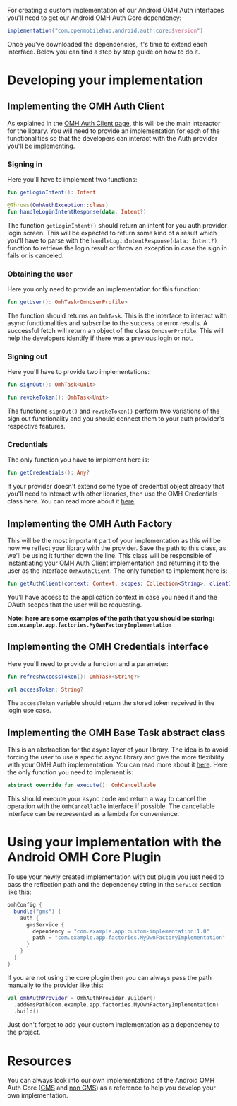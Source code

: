For creating a custom implementation of our Android OMH Auth interfaces you'll need to get our Android OMH Auth Core dependency:

```groovy
implementation("com.openmobilehub.android.auth:core:$version")
```

Once you've downloaded the dependencies, it's time to extend each interface. Below you can find a step by step guide on how to do it.

# Developing your implementation

## Implementing the OMH Auth Client

As explained in the [OMH Auth Client page](/docs/advanced/OMH-Auth-Client.md#obtaining-the-users-profile), this will be the main interactor for the library. You will need to provide an implementation for each of the functionalities so that the developers can interact with the Auth provider you'll be implementing.

### Signing in

Here you'll have to implement two functions:

```kotlin
fun getLoginIntent(): Intent

@Throws(OmhAuthException::class)
fun handleLoginIntentResponse(data: Intent?)
```

The function `getLoginIntent()` should return an intent for you auth provider login screen. This will be expected to return some kind of a result which you'll have to parse with the `handleLoginIntentResponse(data: Intent?)` function to retrieve the login result or throw an exception in case the sign in fails or is canceled.

### Obtaining the user

Here you only need to provide an implementation for this function:

```kotlin
fun getUser(): OmhTask<OmhUserProfile>
```

The function should returns an `OmhTask`. This is the interface to interact with async functionalities and subscribe to the success or error results. A successful fetch will return an object of the class `OmhUserProfile`. This will help the developers identify if there was a previous login or not.

### Signing out

Here you'll have to provide two implementations:

```kotlin
fun signOut(): OmhTask<Unit>

fun revokeToken(): OmhTask<Unit>
```

The functions `signOut()` and `revokeToken()` perform two variations of the sign out functionality and you should connect them to your auth provider's respective features.

### Credentials

The only function you have to implement here is:

```kotlin
fun getCredentials(): Any?
```

If your provider doesn't extend some type of credential object already that you'll need to interact with other libraries, then use the OMH Credentials class here. You can read more about it [here](/docs/advanced/OMH-Credentials.md)

## Implementing the OMH Auth Factory

This will be the most important part of your implementation as this will be how we reflect your library with the provider. Save the path to this class, as we'll be using it further down the line. This class will be responsible of instantiating your OMH Auth Client implementation and returning it to the user as the interface `OmhAuthClient`. The only function to implement here is:

```kotlin
fun getAuthClient(context: Context, scopes: Collection<String>, clientId: String): OmhAuthClient
```

You'll have access to the application context in case you need it and the OAuth scopes that the user will be requesting.

**Note: here are some examples of the path that you should be storing: `com.example.app.factories.MyOwnFactoryImplementation`**

## Implementing the OMH Credentials interface

Here you'll need to provide a function and a parameter:

```kotlin
fun refreshAccessToken(): OmhTask<String?>

val accessToken: String?
```

The `accessToken` variable should return the stored token received in the login use case.

## Implementing the OMH Base Task abstract class

This is an abstraction for the async layer of your library. The idea is to avoid forcing the user to use a specific async library and give the more flexibility with your OMH Auth implementation. You can read more about it [here](/docs/advanced/OMH-Task.md). Here the only function you need to implement is:

```kotlin
abstract override fun execute(): OmhCancellable
```

This should execute your async code and return a way to cancel the operation with the `OmhCancellable` interface if possible. The cancellable interface can be represented as a lambda for convenience.

# Using your implementation with the Android OMH Core Plugin

To use your newly created implementation with out plugin you just need to pass the reflection path and the dependency string in the `Service` section like this:

```groovy
omhConfig {
  bundle("gms") {
    auth {
      gmsService {
        dependency = "com.example.app:custom-implementation:1.0"
        path = "com.example.app.factories.MyOwnFactoryImplementation"
      }
    }
  }
}
```

If you are not using the core plugin then you can always pass the path manually to the provider like this:

```kotlin
val omhAuthProvider = OmhAuthProvider.Builder()
  .addGmsPath(com.example.app.factories.MyOwnFactoryImplementation)
  .build()
```

Just don't forget to add your custom implementation as a dependency to the project.

# Resources

You can always look into our own implementations of the Android OMH Auth Core ([GMS](/packages/plugin-google-gms) and [non GMS](/packages/plugin-google-non-gms)) as a reference to help you develop your own implementation.
